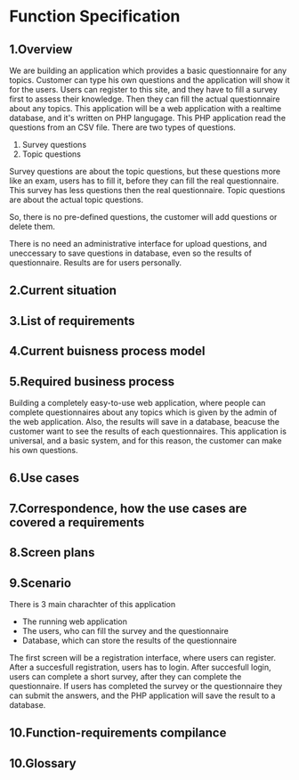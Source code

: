 # Function Specification

## 1.Overview

We are building an application which provides a basic questionnaire for any topics.
Customer can type his own questions and the application will show it for the users.
Users can register to this site, and they have to fill a survey first to assess their knowledge. Then
they can fill the actual questionnaire about any topics.
This application will be a web application with a realtime database, and it's written on PHP langugage.
This PHP application read the questions from an CSV file.
There are two types of questions.
1. Survey questions
2. Topic questions

Survey questions are about the topic questions, but these questions more like an exam, users has to fill it, before they
can fill the real questionnaire.
This survey has less questions then the real questionnaire.
Topic questions are about the actual topic questions.

So, there is no pre-defined questions, the customer will add questions or delete them.

There is no need an administrative interface for upload questions, and uneccessary to save questions in database, even so the results of questionnaire.
Results are for users personally.
## 2.Current situation

## 3.List of requirements

## 4.Current buisness process model

## 5.Required business process
Building a completely easy-to-use web application, where people can complete questionnaires about any topics which is given by the admin of the web application.
Also, the results will save in a database, beacuse the customer want to see the results of each questionnaires.
This application is universal, and a basic system, and for this reason, the customer can make his own questions.



## 6.Use cases

## 7.Correspondence, how the use cases are covered a requirements

## 8.Screen plans

## 9.Scenario
There is 3 main charachter of this application
* The running web application
* The users, who can fill the survey and the questionnaire
* Database, which can store the results of the questionnaire

The first screen will be a registration interface, where users can register.
After a succesfull registration, users has to login.
After succesfull login, users can complete a short survey, after they can complete the questionnaire.
If users has completed the survey or the questionnaire they can submit the answers, and the PHP application will save the result to a database.

## 10.Function-requirements compilance

## 10.Glossary
